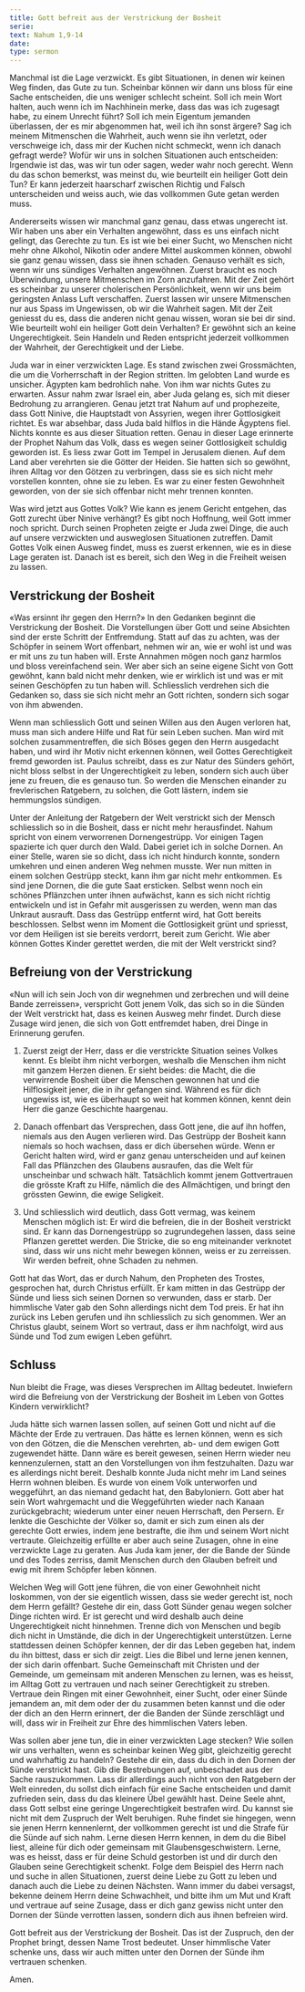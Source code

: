 ```yaml
---
title: Gott befreit aus der Verstrickung der Bosheit
serie:
text: Nahum 1,9-14
date: 
type: sermon
---
```


Manchmal ist die Lage verzwickt. Es gibt Situationen, in denen wir keinen Weg finden, das Gute zu tun. Scheinbar können wir dann uns bloss für eine Sache entscheiden, die uns weniger schlecht scheint. Soll ich mein Wort halten, auch wenn ich im Nachhinein merke, dass das was ich zugesagt habe, zu einem Unrecht führt? Soll ich mein Eigentum jemanden überlassen, der es mir abgenommen hat, weil ich ihn sonst ärgere? Sag ich meinem Mitmenschen die Wahrheit, auch wenn sie ihn verletzt, oder verschweige ich, dass mir der Kuchen nicht schmeckt, wenn ich danach gefragt werde? Wofür wir uns in solchen Situationen auch entscheiden: Irgendwie ist das, was wir tun oder sagen, weder wahr noch gerecht. Wenn du das schon bemerkst, was meinst du, wie beurteilt ein heiliger Gott dein Tun? Er kann jederzeit haarscharf zwischen Richtig und Falsch unterscheiden und weiss auch, wie das vollkommen Gute getan werden muss.

Andererseits wissen wir manchmal ganz genau, dass etwas ungerecht ist. Wir haben uns aber ein Verhalten angewöhnt, dass es uns einfach nicht gelingt, das Gerechte zu tun. Es ist wie bei einer Sucht, wo Menschen nicht mehr ohne Alkohol, Nikotin oder andere Mittel auskommen können, obwohl sie ganz genau wissen, dass sie ihnen schaden. Genauso verhält es sich, wenn wir uns sündiges Verhalten angewöhnen. Zuerst braucht es noch Überwindung, unsere Mitmenschen im Zorn anzufahren. Mit der Zeit gehört es scheinbar zu unserer cholerischen Persönlichkeit, wenn wir uns beim geringsten Anlass Luft verschaffen. Zuerst lassen wir unsere Mitmenschen nur aus Spass im Ungewissen, ob wir die Wahrheit sagen. Mit der Zeit geniesst du es, dass die anderen nicht genau wissen, woran sie bei dir sind. Wie beurteilt wohl ein heiliger Gott dein Verhalten? Er gewöhnt sich an keine Ungerechtigkeit. Sein Handeln und Reden entspricht jederzeit vollkommen der Wahrheit, der Gerechtigkeit und der Liebe.

Juda war in einer verzwickten Lage. Es stand zwischen zwei Grossmächten, die um die Vorherrschaft in der Region stritten. Im gelobten Land wurde es unsicher. Ägypten kam bedrohlich nahe. Von ihm war nichts Gutes zu erwarten. Assur nahm zwar Israel ein, aber Juda gelang es, sich mit dieser Bedrohung zu arrangieren. Genau jetzt trat Nahum auf und prophezeite, dass Gott Ninive, die Hauptstadt von Assyrien, wegen ihrer Gottlosigkeit richtet. Es war absehbar, dass Juda bald hilflos in die Hände Ägyptens fiel. Nichts konnte es aus dieser Situation retten. Genau in dieser Lage erinnerte der Prophet Nahum das Volk, dass es wegen seiner Gottlosigkeit schuldig geworden ist. Es liess zwar Gott im Tempel in Jerusalem dienen. Auf dem Land aber verehrten sie die Götter der Heiden. Sie hatten sich so gewöhnt, ihren Alltag vor den Götzen zu verbringen, dass sie es sich nicht mehr vorstellen konnten, ohne sie zu leben. Es war zu einer festen Gewohnheit geworden, von der sie sich offenbar nicht mehr trennen konnten.

Was wird jetzt aus Gottes Volk? Wie kann es jenem Gericht entgehen, das Gott zurecht über Ninive verhängt? Es gibt noch Hoffnung, weil Gott immer noch spricht. Durch seinen Propheten zeigte er Juda zwei Dinge, die auch auf unsere verzwickten und ausweglosen Situationen zutreffen. Damit Gottes Volk einen Ausweg findet, muss es zuerst erkennen, wie es in diese Lage geraten ist. Danach ist es bereit, sich den Weg in die Freiheit weisen zu lassen.

## Verstrickung der Bosheit

«Was ersinnt ihr gegen den Herrn?» In den Gedanken beginnt die Verstrickung der Bosheit. Die Vorstellungen über Gott und seine Absichten sind der erste Schritt der Entfremdung. Statt auf das zu achten, was der Schöpfer in seinem Wort offenbart, nehmen wir an, wie er wohl ist und was er mit uns zu  tun haben will. Erste Annahmen mögen noch ganz harmlos und bloss vereinfachend sein. Wer aber sich an seine eigene Sicht von Gott gewöhnt, kann bald nicht mehr denken, wie er wirklich ist und was er mit seinen Geschöpfen zu tun haben will. Schliesslich verdrehen sich die Gedanken so, dass sie sich nicht mehr an Gott richten, sondern sich sogar von ihm abwenden. 

Wenn man schliesslich Gott und seinen Willen aus den Augen verloren hat, muss man sich andere Hilfe und Rat für sein Leben suchen. Man wird mit solchen zusammentreffen, die sich Böses gegen den Herrn ausgedacht haben, und wird ihr Motiv nicht erkennen können, weil Gottes Gerechtigkeit fremd geworden ist. Paulus schreibt, dass es zur Natur des Sünders gehört, nicht bloss selbst in der Ungerechtigkeit zu leben, sondern sich auch über jene zu freuen, die es genauso tun. So werden die Menschen einander zu frevlerischen Ratgebern, zu solchen, die Gott lästern, indem sie hemmungslos sündigen.

Unter der Anleitung der Ratgebern der Welt verstrickt sich der Mensch schliesslich so in die Bosheit, dass er nicht mehr herausfindet. Nahum spricht von einem verworrenen Dornengestrüpp. Vor einigen Tagen spazierte ich quer durch den Wald. Dabei geriet ich in solche Dornen. An einer Stelle, waren sie so dicht, dass ich nicht hindurch konnte, sondern umkehren und einen anderen Weg nehmen musste. Wer nun mitten in einem solchen Gestrüpp steckt, kann ihm gar nicht mehr entkommen. Es sind jene Dornen, die die gute Saat ersticken. Selbst wenn noch ein schönes Pflänzchen unter ihnen aufwächst, kann es sich nicht richtig entwickeln und ist in Gefahr mit ausgerissen zu werden, wenn man das Unkraut ausrauft. Dass das Gestrüpp entfernt wird, hat Gott bereits beschlossen. Selbst wenn im Moment die Gottlosigkeit grünt und spriesst, vor dem Heiligen ist sie bereits verdorrt, bereit zum Gericht. Wie aber können Gottes Kinder gerettet werden, die mit der Welt verstrickt sind?

## Befreiung von der Verstrickung

«Nun will ich sein Joch von dir wegnehmen und zerbrechen und will deine Bande zerreissen», verspricht Gott jenem Volk, das sich so in die Sünden der Welt verstrickt hat, dass es keinen Ausweg mehr findet. Durch diese Zusage wird jenen, die sich von Gott entfremdet haben, drei Dinge in Erinnerung gerufen.

1. Zuerst zeigt der Herr, dass er die verstrickte Situation seines Volkes kennt. Es bleibt ihm nicht verborgen, weshalb die Menschen ihm nicht mit ganzem Herzen dienen. Er sieht beides: die Macht, die die verwirrende Bosheit über die Menschen gewonnen hat und die Hilflosigkeit jener, die in ihr gefangen sind. Während es für dich ungewiss ist, wie es überhaupt so weit hat kommen können, kennt dein Herr die ganze Geschichte haargenau.

2. Danach offenbart das Versprechen, dass Gott jene, die auf ihn hoffen, niemals aus den Augen verlieren wird. Das Gestrüpp der Bosheit kann niemals so hoch wachsen, dass er dich übersehen würde. Wenn er Gericht halten wird, wird er ganz genau unterscheiden und auf keinen Fall das Pflänzchen des Glaubens ausraufen, das die Welt für unscheinbar und schwach hält. Tatsächlich kommt jenem Gottvertrauen die grösste Kraft zu Hilfe, nämlich die des Allmächtigen, und bringt den grössten Gewinn, die ewige Seligkeit.

3. Und schliesslich wird deutlich, dass Gott vermag, was keinem Menschen möglich ist: Er wird die befreien, die in der Bosheit verstrickt sind. Er kann das Dornengestrüpp so zugrundegehen lassen, dass seine Pflanzen gerettet werden. Die Stricke, die so eng miteinander verknotet sind, dass wir uns nicht mehr bewegen können, weiss er zu zerreissen. Wir werden befreit, ohne Schaden zu nehmen.

Gott hat das Wort, das er durch Nahum, den Propheten des Trostes, gesprochen hat, durch Christus erfüllt. Er kam mitten in das Gestrüpp der Sünde und liess sich seinen Dornen so verwunden, dass er starb. Der himmlische Vater gab den Sohn allerdings nicht dem Tod preis. Er hat ihn zurück ins Leben gerufen und ihn schliesslich zu sich genommen. Wer an Christus glaubt, seinem Wort so vertraut, dass er ihm nachfolgt, wird aus Sünde und Tod zum ewigen Leben geführt.

## Schluss

Nun bleibt die Frage, was dieses Versprechen im Alltag bedeutet. Inwiefern wird die Befreiung von der Verstrickung der Bosheit im Leben von Gottes Kindern verwirklicht?

Juda hätte sich warnen lassen sollen, auf seinen Gott und nicht auf die Mächte der Erde zu vertrauen. Das hätte es lernen können, wenn es sich von den Götzen, die die Menschen verehrten, ab- und dem ewigen Gott zugewendet hätte. Dann wäre es bereit gewesen, seinen Herrn wieder neu kennenzulernen, statt an den Vorstellungen von ihm festzuhalten. Dazu war es allerdings nicht bereit. Deshalb konnte Juda nicht mehr im Land seines Herrn wohnen bleiben. Es wurde von einem Volk unterworfen und weggeführt, an das niemand gedacht hat, den Babyloniern. Gott aber hat sein Wort wahrgemacht und die Weggeführten wieder nach Kanaan zurückgebracht; wiederum unter einer neuen Herrschaft, den Persern. Er lenkte die Geschichte der Völker so, damit er sich zum einen als der gerechte Gott erwies, indem jene bestrafte, die ihm und seinem Wort nicht vertraute. Gleichzeitig erfüllte er aber auch seine Zusagen, ohne in eine verzwickte Lage zu geraten. Aus Juda kam jener, der die Bande der Sünde und des Todes zerriss, damit Menschen durch den Glauben befreit und ewig mit ihrem Schöpfer leben können.

Welchen Weg will Gott jene führen, die von einer Gewohnheit nicht loskommen, von der sie eigentlich wissen, dass sie weder gerecht ist, noch dem Herrn gefällt? Gestehe dir ein, dass Gott Sünder genau wegen solcher Dinge richten wird. Er ist gerecht und wird deshalb auch deine Ungerechtigkeit nicht hinnehmen. Trenne dich von Menschen und begib dich nicht in Umstände, die dich in der Ungerechtigkeit unterstützen. Lerne stattdessen deinen Schöpfer kennen, der dir das Leben gegeben hat, indem du ihn bittest, dass er sich dir zeigt. Lies die Bibel und lerne jenen kennen, der sich darin offenbart. Suche Gemeinschaft mit Christen und der Gemeinde, um gemeinsam mit anderen Menschen zu lernen, was es heisst, im Alltag Gott zu vertrauen und nach seiner Gerechtigkeit zu streben. Vertraue dein Ringen mit einer Gewohnheit, einer Sucht, oder einer Sünde jemandem an, mit dem oder der du zusammen beten kannst und die oder der dich an den Herrn erinnert, der die Banden der Sünde zerschlägt und will, dass wir in Freiheit zur Ehre des himmlischen Vaters leben.

Was sollen aber jene tun, die in einer verzwickten Lage stecken? Wie sollen wir uns verhalten, wenn es scheinbar keinen Weg gibt, gleichzeitig gerecht und wahrhaftig zu handeln? Gestehe dir ein, dass du dich in den Dornen der Sünde verstrickt hast. Gib die Bestrebungen auf, unbeschadet aus der Sache rauszukommen. Lass dir allerdings auch nicht von den Ratgebern der Welt einreden, du sollst dich einfach für eine Sache entscheiden und damit zufrieden sein, dass du das kleinere Übel gewählt hast. Deine Seele ahnt, dass Gott selbst eine geringe Ungerechtigkeit bestrafen wird. Du kannst sie nicht mit dem Zuspruch der Welt beruhigen. Ruhe findet sie hingegen, wenn sie jenen Herrn kennenlernt, der vollkommen gerecht ist und die Strafe für die Sünde auf sich nahm. Lerne diesen Herrn kennen, in dem du die Bibel liest, alleine für dich oder gemeinsam mit Glaubensgeschwistern. Lerne, was es heisst, dass er für deine Schuld gestorben ist und dir durch den Glauben seine Gerechtigkeit schenkt. Folge dem Beispiel des Herrn nach und suche in allen Situationen, zuerst deine Liebe zu Gott zu leben und danach auch die Liebe zu deinen Nächsten. Wann immer du dabei versagst, bekenne deinem Herrn deine Schwachheit, und bitte ihm um Mut und Kraft und vertraue auf seine Zusage, dass er dich ganz gewiss nicht unter den Dornen der Sünde verrotten lassen, sondern dich aus ihnen befreien wird.

Gott befreit aus der Verstrickung der Bosheit. Das ist der Zuspruch, den der Prophet bringt, dessen Name Trost bedeutet. Unser himmlische Vater schenke uns, dass wir auch mitten unter den Dornen der Sünde ihm vertrauen schenken.

Amen.

